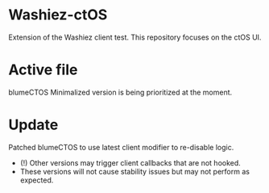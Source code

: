 # Washiez-ctOS
Extension of the Washiez client test. This repository focuses on the ctOS UI.

# Active file
blumeCTOS Minimalized version is being prioritized at the moment.

# Update
Patched blumeCTOS to use latest client modifier to re-disable logic.
+ (!) Other versions may trigger client callbacks that are not hooked.
+ These versions will not cause stability issues but may not perform as expected.
